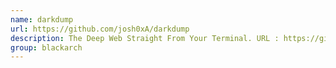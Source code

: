 ```yaml
---
name: darkdump
url: https://github.com/josh0xA/darkdump
description: The Deep Web Straight From Your Terminal. URL : https://github.com/josh0xA/darkdump Groups : blackarch blackarch-webapp blackarch-scanner
group: blackarch
---
```

